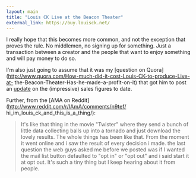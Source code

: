```yaml
---
layout: main
title: "Louis CK Live at the Beacon Theater"
external_link: https://buy.louisck.net/
---
```

I really hope that this becomes more common, and not the exception that proves
the rule. No middlemen, no signing up for something. Just a transaction
between a creator and the people that want to enjoy something and will pay
money to do so.

I'm also just going to assume that it was my [question on
Quora](http://www.quora.com/How-much-did-it-cost-Louis-CK-to-produce-Live-at-
the-Beacon-Theater-Has-he-made-a-profit-on-it) that got him to post an
[update](https://buy.louisck.net/statement) on the (impressive) sales figures
to date.

Further, from the [AMA on Reddit](http://www.reddit.com/r/IAmA/comments/n9tef/
hi_im_louis_ck_and_this_is_a_thing/):

> It's like that thing in the movie "Twister" where they send a bunch of
little data collecting balls up into a tornado and just download the lovely
results. The whole things has been like that. From the moment it went online
and i saw the result of every decision i made. the last question the web guys
asked me before we posted was if I wanted the mail list button defaulted to
"opt in" or "opt out" and i said start it at opt out. It's such a tiny thing
but I keep hearing about it from people.

